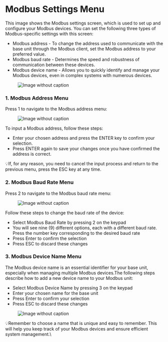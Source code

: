 # Modbus Settings Menu

This image shows the Modbus settings screen, which is used to set up and configure your Modbus devices. You can set the following three types of Modbus-specific settings with this screen:

* Modbus address - To change the address used to communicate with the base unit through the Modbus client, set the Modbus address to your preferred value.
* Modbus baud rate - Determines the speed and robustness of communication between these devices.
* Modbus device name - Allows you to quickly identify and manage your Modbus devices, even in complex systems with numerous devices.

<figure><img src="https://image-forwarder.notaku.so/aHR0cHM6Ly93d3cubm90aW9uLnNvL2ltYWdlL2h0dHBzJTNBJTJGJTJGczMtdXMtd2VzdC0yLmFtYXpvbmF3cy5jb20lMkZzZWN1cmUubm90aW9uLXN0YXRpYy5jb20lMkZmZDY3OGY4Zi1hMDRiLTQzMGMtYTQ1MS1lMjIzZmEzN2I4ZTElMkZTY3JlZW5zaG90XzIwMjMtMDYtMTVfMTYwNTE5LnBuZz90YWJsZT1ibG9jayZzcGFjZUlkPThhOWFlZDA2LWY4NDQtNGRlNC1iOTZiLWMxNTI2OTMxYzU1NyZpZD0xZDJkOWI4My1jY2FjLTgxN2ItYTU2ZC1mZTBjOTBkYjg0ZmMmY2FjaGU9djImd2lkdGg9MTEwNC43NzUwMjQ0MTQwNjI1" alt="Image without caption"><figcaption></figcaption></figure>

### 1. Modbus Address Menu <a href="#id-1d2d9b83ccac8144adf1db9d99521af8" id="id-1d2d9b83ccac8144adf1db9d99521af8"></a>

Press 1 to navigate to the Modbus address menu:

<figure><img src="https://image-forwarder.notaku.so/aHR0cHM6Ly93d3cubm90aW9uLnNvL2ltYWdlL2h0dHBzJTNBJTJGJTJGczMtdXMtd2VzdC0yLmFtYXpvbmF3cy5jb20lMkZzZWN1cmUubm90aW9uLXN0YXRpYy5jb20lMkZiMjA4OTNiOS1iZTQzLTQzYzItODcwMi01ZWFkN2Q1N2E5OWUlMkZTY3JlZW5zaG90XzIwMjMtMDYtMTVfMTYwNTM2LnBuZz90YWJsZT1ibG9jayZzcGFjZUlkPThhOWFlZDA2LWY4NDQtNGRlNC1iOTZiLWMxNTI2OTMxYzU1NyZpZD0xZDJkOWI4My1jY2FjLTgxZmEtYmNjOC1kNzZlOTExZTZhYzMmY2FjaGU9djImd2lkdGg9MTEwNC43NzUwMjQ0MTQwNjI1" alt="Image without caption"><figcaption></figcaption></figure>

To input a Modbus address, follow these steps:

* Enter your chosen address and press the ENTER key to confirm your selection.
* Press ENTER again to save your changes once you have confirmed the address is correct.

💡If, for any reason, you need to cancel the input process and return to the previous menu, press the ESC key at any time.

### 2. Modbus Baud Rate Menu <a href="#id-1d2d9b83ccac81628bc9fabda0e48624" id="id-1d2d9b83ccac81628bc9fabda0e48624"></a>

Press 2 to navigate to the Modbus baud rate menu:

<figure><img src="https://image-forwarder.notaku.so/aHR0cHM6Ly93d3cubm90aW9uLnNvL2ltYWdlL2h0dHBzJTNBJTJGJTJGczMtdXMtd2VzdC0yLmFtYXpvbmF3cy5jb20lMkZzZWN1cmUubm90aW9uLXN0YXRpYy5jb20lMkZhM2YyY2ZkMy1mZWJiLTQ1YWMtODg4NS1mNzMzN2E5N2VjMzklMkZTY3JlZW5zaG90XzIwMjMtMDYtMTVfMTYwNjA4LnBuZz90YWJsZT1ibG9jayZzcGFjZUlkPThhOWFlZDA2LWY4NDQtNGRlNC1iOTZiLWMxNTI2OTMxYzU1NyZpZD0xZDJkOWI4My1jY2FjLTgxNDMtOGJmMC1jM2QxYTk5MTlhMTcmY2FjaGU9djImd2lkdGg9MTEwNC43NzUwMjQ0MTQwNjI1" alt="Image without caption"><figcaption></figcaption></figure>

Follow these steps to change the baud rate of the device:

* Select Modbus Baud Rate by pressing 2 on the keypad
* You will see nine (9) different options, each with a different baud rate. Press the number key corresponding to the desired baud rate
* Press Enter to confirm the selection
* Press ESC to discard these changes

### 3. Modbus Device Name Menu <a href="#id-1d2d9b83ccac818fbc2dd70cacbca63c" id="id-1d2d9b83ccac818fbc2dd70cacbca63c"></a>

The Modbus device name is an essential identifier for your base unit, especially when managing multiple Modbus devices.The following steps describe how to add a new device name to your Modbus unit:

* Select Modbus Device Name by pressing 3 on the keypad
* Enter your chosen name for the base unit
* Press Enter to confirm your selection
* Press ESC to discard these changes

<figure><img src="https://image-forwarder.notaku.so/aHR0cHM6Ly93d3cubm90aW9uLnNvL2ltYWdlL2h0dHBzJTNBJTJGJTJGczMtdXMtd2VzdC0yLmFtYXpvbmF3cy5jb20lMkZzZWN1cmUubm90aW9uLXN0YXRpYy5jb20lMkY5YjViYmZkZS0yZGUwLTQ2MDQtODczYy1hZjZmMmIyMTYyNTYlMkZTY3JlZW5zaG90XzIwMjMtMDYtMTVfMTYwNjM2LnBuZz90YWJsZT1ibG9jayZzcGFjZUlkPThhOWFlZDA2LWY4NDQtNGRlNC1iOTZiLWMxNTI2OTMxYzU1NyZpZD0xZDJkOWI4My1jY2FjLTgxOWUtOTYxNC1kYjk3MWNjMjM0NTImY2FjaGU9djImd2lkdGg9MTEwNC43NzUwMjQ0MTQwNjI1" alt="Image without caption"><figcaption></figcaption></figure>

💡Remember to choose a name that is unique and easy to remember. This will help you keep track of your Modbus devices and ensure efficient system management.\
